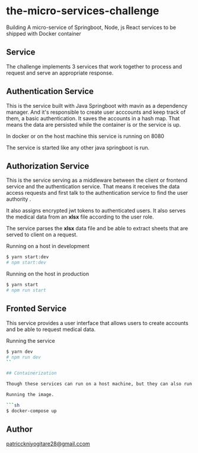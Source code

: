 # the-micro-services-challenge
Building A micro-service of Springboot, Node, js React services to be shipped with Docker container

## Service

The challenge implements 3 services that work together to process and request and serve an appropriate response.

## Authentication Service

This is the service built with Java Springboot with mavin as a dependency manager. And it's responsible to create user acccounts and keep track of them,  a basic authentication.
It saves the accounts in a hash map. That means the data are persisted while the container is or the service is up.

In docker or on the host machine this service is running on 8080


The service is started like any other java springboot is run.

## Authorization Service

This is the service serving as a middleware between the client or frontend service and the authentication service. That means it receives the data access requests
and first talk to the authentication service to find the user authority .

It also assigns encrypted jwt tokens to authenticated users.
It also serves the medical data from an **xlsx** file according to the user role.

The service parses the **xlsx** data file and be able to extract sheets that are served to client on a request.

Running on a host in development

```sh
$ yarn start:dev
# npm start:dev
```

Running on the host in production

```sh
$ yarn start
# npm run start
```

## Fronted Service

This service provides a user interface that allows users to create accounts and be able to request medical data.

Running the service 

```sh
$ yarn dev
# npm run dev
``

## Containerization

Though these services can run on a host machine, but they can also run in docker containers and be able to still communicate using **docker-compose**

Running the image.

```sh
$ docker-compose up
```

## Author
patricckniyogitare28@gmail.ccom
